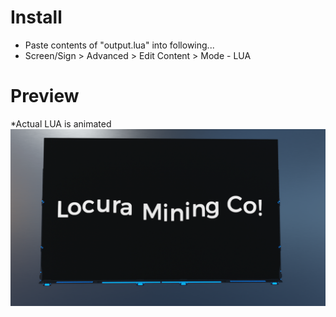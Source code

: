 # Install
- Paste contents of "output.lua" into following...
- Screen/Sign > Advanced > Edit Content > Mode - LUA
# Preview
*Actual LUA is animated
![Image of Screen](DU-Wave-Text.png?raw=true)
